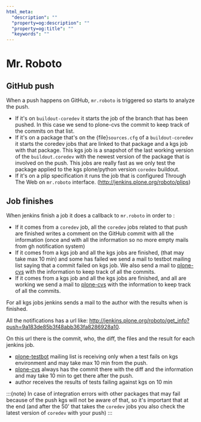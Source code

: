```yaml
---
html_meta:
  "description": ""
  "property=og:description": ""
  "property=og:title": ""
  "keywords": ""
---
```


# Mr. Roboto

## GitHub push

When a push happens on GitHub, `mr.roboto` is triggered so starts to analyze the push.

- If it's on `buildout-coredev` it starts the job of the branch that has been pushed.
  In this case we send to plone-cvs the commit to keep track of the commits on that list.
- If it's on a package that's on the {file}`sources.cfg` of a `buildout-coredev` it starts the coredev jobs that are linked to that package and a kgs job with that package.
  This kgs job is a snapshot of the last working version of the `buildout.coredev` with the newest version of the package that is involved on the push.
  This jobs are really fast as we only test the package applied to the kgs plone/python version `coredev` buildout.
- If it's on a plip specification it runs the job that is configured Through The Web on `mr.roboto` interface. (<http://jenkins.plone.org/roboto/plips>)

## Job finishes

When jenkins finish a job it does a callback to `mr.roboto` in order to :

- If it comes from a `coredev` job,
  all the `coredev` jobs related to that push are finished writes a comment on the GitHub commit with all the information
  (once and with all the information so no more empty mails from gh notification system)
- If it comes from a kgs job and all the kgs jobs are finished,
  (that may take max 10 min)
  and some has failed we send a mail to testbot mailing list saying that a commit failed on kgs job.
  We also send a mail to [plone-cvs](https://lists.sourceforge.net/lists/listinfo/plone-cvs) with the information to keep track of all the commits.
- If it comes from a kgs job and all the kgs jobs are finished,
  and all are working we send a mail to [plone-cvs](https://lists.sourceforge.net/lists/listinfo/plone-cvs) with the information to keep track of all the commits.

For all kgs jobs jenkins sends a mail to the author with the results when is finished.

All the notifications has a url like: <http://jenkins.plone.org/roboto/get_info?push=9a183de85b3f48abb363fa8286928a10>.

On this url there is the commit, who, the diff, the files and the result for each jenkins job.

- [plone-testbot](http://lists.plone.org/mailman/listinfo/plone-testbot) mailing list is receiving only when a test fails on kgs environment and may take max 10 min from the push.
- [plone-cvs](https://lists.sourceforge.net/lists/listinfo/plone-cvs) always has the commit there with the diff and the information and may take 10 min to get there after the push.
- author receives the results of tests failing against kgs on 10 min

:::{note}
In case of integration errors with other packages that may fail because of the push kgs will not be aware of that,
so it's important that at the end
(and after the 50' that takes the `coredev` jobs you also check the latest version of `coredev` with your push)
:::
